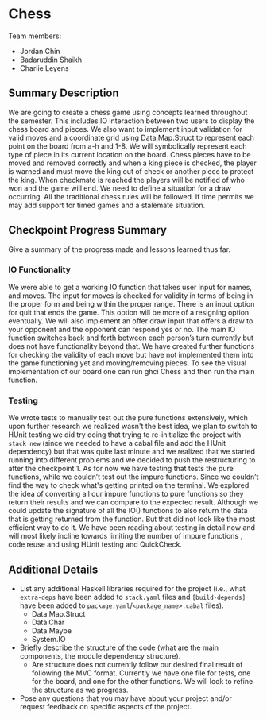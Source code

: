 # Chess

Team members:

- Jordan Chin
- Badaruddin Shaikh
- Charlie Leyens

## Summary Description

We are going to create a chess game using concepts learned throughout the semester. This includes IO interaction between two users to display the chess board and pieces. We also want to implement input validation for valid moves and a coordinate grid using Data.Map.Struct to represent each point on the board from a-h and 1-8. We will symbolically represent each type of piece in its current location on the board. Chess pieces have to be moved and removed correctly and when a king piece is checked, the player is warned and must move the king out of check or another piece to protect the king. When checkmate is reached the players will be notified of who won and the game will end. We need to define a situation for a draw occurring. All the traditional chess rules will be followed. If time permits we may add support for timed games and a stalemate situation.

## Checkpoint Progress Summary

Give a summary of the progress made and lessons learned thus far.

### IO Functionality

We were able to get a working IO function that takes user input for names, and moves. The input for moves is checked for validity in terms of being in the proper form and being within the proper range. There is an input option for quit that ends the game. This option will be more of a resigning option eventually. We will also implement an offer draw input that offers a draw to your opponent and the opponent can respond yes or no. The main IO function switches back and forth between each person’s turn currently but does not have functionality beyond that. We have created further functions for checking the validity of each move but have not implemented them into the game functioning yet and moving/removing pieces. To see the visual implementation of our board one can run ghci Chess and then run the main function.

### Testing

We wrote tests to manually test out the pure functions extensively, which upon further research we realized wasn't the best idea, we plan to switch to HUnit testing we did try doing that trying to re-initialize the project with `stack new` (since we needed to have a cabal file and add the HUnit dependency) but that was quite last minute and we realized that we started running into different problems and we decided to push the restructuring to after the checkpoint 1.
As for now we have testing that tests the pure functions, while we couldn’t test out the impure functions. Since we couldn’t find the way to check what's getting printed on the terminal. We explored the idea of converting all our impure functions to pure functions so they return their results and we can compare to the expected result. Although we could update the signature of all the IO() functions to also return the data that is getting returned from the function. But that did not look like the most efficient way to do it. We have been reading about testing in detail now and will most likely incline towards limiting the number of impure functions , code reuse and using HUnit testing and QuickCheck.

## Additional Details

- List any additional Haskell libraries required for the project (i.e., what
  `extra-deps` have been added to `stack.yaml` files and `[build-depends]` have
  been added to `package.yaml`/`<package_name>.cabal` files).
  - Data.Map.Struct
  - Data.Char
  - Data.Maybe
  - System.IO
- Briefly describe the structure of the code (what are the main components, the
  module dependency structure).
  - Are structure does not currently follow our desired final result of following the MVC format. Currently we have one file for tests, one for the board, and one for the other functions. We will look to refine the structure as we progress.
- Pose any questions that you may have about your project and/or request
  feedback on specific aspects of the project.
